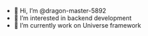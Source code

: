 - 👋 Hi, I’m @dragon-master-5892
- 👀 I’m interested in backend development
- 🌱 I’m currently work on Universe framework


<!---
dragon-master-5892/dragon-master-5892 is a ✨ special ✨ repository because its `README.md` (this file) appears on your GitHub profile.
You can click the Preview link to take a look at your changes.
--->
